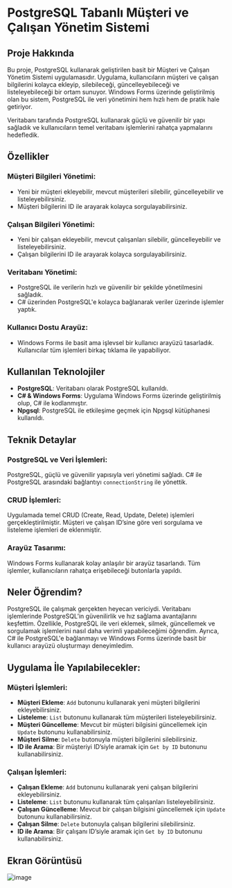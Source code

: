 # PostgreSQL Tabanlı Müşteri ve Çalışan Yönetim Sistemi

## Proje Hakkında
Bu proje, PostgreSQL kullanarak geliştirilen basit bir Müşteri ve Çalışan Yönetim Sistemi uygulamasıdır. Uygulama, kullanıcıların müşteri ve çalışan bilgilerini kolayca ekleyip, silebileceği, güncelleyebileceği ve listeleyebileceği bir ortam sunuyor. Windows Forms üzerinde geliştirilmiş olan bu sistem, PostgreSQL ile veri yönetimini hem hızlı hem de pratik hale getiriyor.

Veritabanı tarafında PostgreSQL kullanarak güçlü ve güvenilir bir yapı sağladık ve kullanıcıların temel veritabanı işlemlerini rahatça yapmalarını hedefledik.

## Özellikler

### Müşteri Bilgileri Yönetimi:
- Yeni bir müşteri ekleyebilir, mevcut müşterileri silebilir, güncelleyebilir ve listeleyebilirsiniz.
- Müşteri bilgilerini ID ile arayarak kolayca sorgulayabilirsiniz.

### Çalışan Bilgileri Yönetimi:
- Yeni bir çalışan ekleyebilir, mevcut çalışanları silebilir, güncelleyebilir ve listeleyebilirsiniz.
- Çalışan bilgilerini ID ile arayarak kolayca sorgulayabilirsiniz.

### Veritabanı Yönetimi:
- PostgreSQL ile verilerin hızlı ve güvenilir bir şekilde yönetilmesini sağladık.
- C# üzerinden PostgreSQL'e kolayca bağlanarak veriler üzerinde işlemler yaptık.

### Kullanıcı Dostu Arayüz:
- Windows Forms ile basit ama işlevsel bir kullanıcı arayüzü tasarladık. Kullanıcılar tüm işlemleri birkaç tıklama ile yapabiliyor.

## Kullanılan Teknolojiler
- **PostgreSQL**: Veritabanı olarak PostgreSQL kullanıldı.
- **C# & Windows Forms**: Uygulama Windows Forms üzerinde geliştirilmiş olup, C# ile kodlanmıştır.
- **Npgsql**: PostgreSQL ile etkileşime geçmek için Npgsql kütüphanesi kullanıldı.

## Teknik Detaylar

### PostgreSQL ve Veri İşlemleri:
PostgreSQL, güçlü ve güvenilir yapısıyla veri yönetimi sağladı. C# ile PostgreSQL arasındaki bağlantıyı `connectionString` ile yönettik.

### CRUD İşlemleri:
Uygulamada temel CRUD (Create, Read, Update, Delete) işlemleri gerçekleştirilmiştir. Müşteri ve çalışan ID’sine göre veri sorgulama ve listeleme işlemleri de eklenmiştir.

### Arayüz Tasarımı:
Windows Forms kullanarak kolay anlaşılır bir arayüz tasarlandı. Tüm işlemler, kullanıcıların rahatça erişebileceği butonlarla yapıldı.

## Neler Öğrendim?
PostgreSQL ile çalışmak gerçekten heyecan vericiydi. Veritabanı işlemlerinde PostgreSQL’in güvenilirlik ve hız sağlama avantajlarını keşfettim. Özellikle, PostgreSQL ile veri eklemek, silmek, güncellemek ve sorgulamak işlemlerini nasıl daha verimli yapabileceğimi öğrendim. Ayrıca, C# ile PostgreSQL'e bağlanmayı ve Windows Forms üzerinde basit bir kullanıcı arayüzü oluşturmayı deneyimledim.

## Uygulama İle Yapılabilecekler:
### Müşteri İşlemleri:
- **Müşteri Ekleme**: `Add` butonunu kullanarak yeni müşteri bilgilerini ekleyebilirsiniz.
- **Listeleme**: `List` butonunu kullanarak tüm müşterileri listeleyebilirsiniz.
- **Müşteri Güncelleme**: Mevcut bir müşteri bilgisini güncellemek için `Update` butonunu kullanabilirsiniz.
- **Müşteri Silme**: `Delete` butonuyla müşteri bilgilerini silebilirsiniz.
- **ID ile Arama**: Bir müşteriyi ID’siyle aramak için `Get by ID` butonunu kullanabilirsiniz.

### Çalışan İşlemleri:
- **Çalışan Ekleme**: `Add` butonunu kullanarak yeni çalışan bilgilerini ekleyebilirsiniz.
- **Listeleme**: `List` butonunu kullanarak tüm çalışanları listeleyebilirsiniz.
- **Çalışan Güncelleme**: Mevcut bir çalışan bilgisini güncellemek için `Update` butonunu kullanabilirsiniz.
- **Çalışan Silme**: `Delete` butonuyla çalışan bilgilerini silebilirsiniz.
- **ID ile Arama**: Bir çalışanı ID’siyle aramak için `Get by ID` butonunu kullanabilirsiniz.

## Ekran Görüntüsü
![image](https://github.com/user-attachments/assets/d8a9edb1-7ef9-45c0-8913-652d957d099e)

